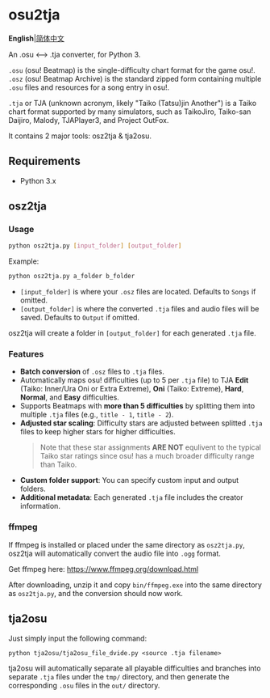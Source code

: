 # osu2tja

**English**|[简体中文](README.zh-cn.md)

An .osu ⟷ .tja converter, for Python 3.

`.osu` (osu! Beatmap) is the single-difficulty chart format for the game osu!. `.osz` (osu! Beatmap Archive) is the standard zipped form containing multiple `.osu` files and resources for a song entry in osu!.

`.tja` or TJA (unknown acronym, likely "Taiko (Tatsu)jin Another") is a Taiko chart format supported by many simulators, such as TaikoJiro, Taiko-san Daijiro, Malody, TJAPlayer3, and Project OutFox.

It contains 2 major tools: osz2tja & tja2osu.

## Requirements

- Python 3.x

## osz2tja

### Usage

```bash
python osz2tja.py [input_folder] [output_folder]
```

Example:

```bash
python osz2tja.py a_folder b_folder
```

- `[input_folder]` is where your `.osz` files are located. Defaults to `Songs` if omitted.
- `[output_folder]` is where the converted `.tja` files and audio files will be saved. Defaults to `Output` if omitted.

osz2tja will create a folder in `[output_folder]` for each generated `.tja` file.

### Features

- **Batch conversion** of `.osz` files to `.tja` files.
- Automatically maps osu! difficulties (up to 5 per `.tja` file) to TJA **Edit** (Taiko: Inner/Ura Oni or Extra Extreme), **Oni** (Taiko: Extreme), **Hard**, **Normal**, and **Easy** difficulties.
- Supports Beatmaps with **more than 5 difficulties** by splitting them into multiple `.tja` files (e.g., `title - 1`, `title - 2`).
- **Adjusted star scaling**: Difficulty stars are adjusted between splitted `.tja` files to keep higher stars for higher difficulties.
  > Note that these star assignments **ARE NOT** equlivent to the typical Taiko star ratings since osu! has a much broader difficulty range than Taiko.
- **Custom folder support**: You can specify custom input and output folders.
- **Additional metadata**: Each generated `.tja` file includes the creator information.

### ffmpeg

If ffmpeg is installed or placed under the same directory as `osz2tja.py`, osz2tja will automatically convert the audio file into `.ogg` format.

Get ffmpeg here: <https://www.ffmpeg.org/download.html>

After downloading, unzip it and copy `bin/ffmpeg.exe` into the same directory as `osz2tja.py`, and the conversion should now work.

## tja2osu

Just simply input the following command:
```
python tja2osu/tja2osu_file_dvide.py <source .tja filename>
```

tja2osu will automatically separate all playable difficulties and branches into separate `.tja` files under the `tmp/` directory,
and then generate the corresponding `.osu` files in the `out/` directory.
